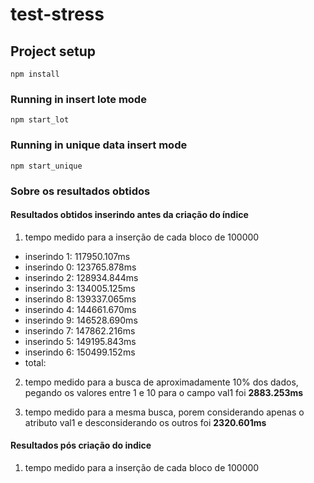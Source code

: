 # test-stress

## Project setup
```
npm install
```

### Running in insert lote mode
```
npm start_lot
```

### Running in unique data insert mode
```
npm start_unique
```
### Sobre os resultados obtidos
#### Resultados obtidos inserindo antes da criação do índice 
1. tempo medido para a inserção de cada bloco de 100000

* inserindo 1: 117950.107ms
* inserindo 0: 123765.878ms
* inserindo 2: 128934.844ms
* inserindo 3: 134005.125ms
* inserindo 8: 139337.065ms
* inserindo 4: 144661.670ms
* inserindo 9: 146528.690ms
* inserindo 7: 147862.216ms
* inserindo 5: 149195.843ms
* inserindo 6: 150499.152ms
* total: 
2. tempo medido para a busca de aproximadamente 10% dos dados, pegando os valores entre 1 e 10 para o campo val1 foi
**2883.253ms**

3. tempo medido para a mesma busca, porem considerando apenas o atributo val1 e desconsiderando os outros foi **2320.601ms**
#### Resultados pós criação do indice
1. tempo medido para a inserção de cada bloco de 100000